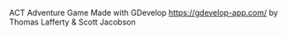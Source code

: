 ACT Adventure Game
Made with GDevelop https://gdevelop-app.com/
by Thomas Lafferty & Scott Jacobson
